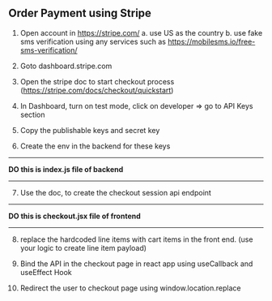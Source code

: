 ## Order Payment using Stripe

1. Open account in https://stripe.com/
   a. use US as the country
   b. use fake sms verification using any services such as https://mobilesms.io/free-sms-verification/

2. Goto dashboard.stripe.com

3. Open the stripe doc to start checkout process (https://stripe.com/docs/checkout/quickstart)

4. In Dashboard, turn on test mode, click on developer => go to API Keys section

5. Copy the publishable keys and secret key

6. Create the env in the backend for these keys

<hr>
<b>DO this is index.js file of backend</b> 
<hr>

7. Use the doc, to create the checkout session api endpoint

<hr>
<b>DO this is checkout.jsx file of frontend</b> 
<hr>

8. replace the hardcoded line items with cart items in the front end. (use your logic to create line item payload)

9. Bind the API in the checkout page in react app using useCallback and useEffect Hook

10. Redirect the user to checkout page using window.location.replace
